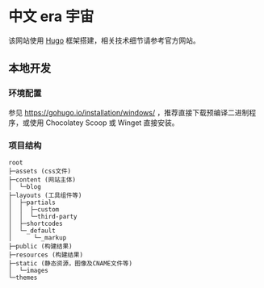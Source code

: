 # 中文 era 宇宙

该网站使用 [Hugo](https://gohugo.io/) 框架搭建，相关技术细节请参考官方网站。

## 本地开发

### 环境配置
参见 https://gohugo.io/installation/windows/ ，推荐直接下载预编译二进制程序，或使用 Chocolatey Scoop 或 Winget 直接安装。

### 项目结构

```
root
├─assets (css文件)
├─content (网站主体)
│  └─blog
├─layouts (工具组件等)
│  ├─partials
│  │  ├─custom
│  │  └─third-party
│  ├─shortcodes
│  └─_default
│      └─_markup
├─public (构建结果)
├─resources (构建结果)
├─static (静态资源，图像及CNAME文件等)
│  └─images
└─themes
```